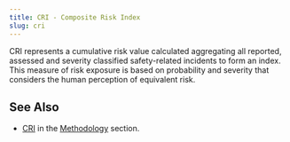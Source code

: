 ```yaml
---
title: CRI - Composite Risk Index 
slug: cri
---
```

  
  CRI represents a cumulative risk value calculated aggregating all reported, 
assessed and severity classified safety-related incidents to form an index. 
This measure of risk exposure is based on probability and severity that considers 
the human perception of equivalent risk.


## See Also

* [CRI][cri] in the [Methodology](/methodology/) section.

[cri]: /methodology/cri-pi/ "CRI methodology"
